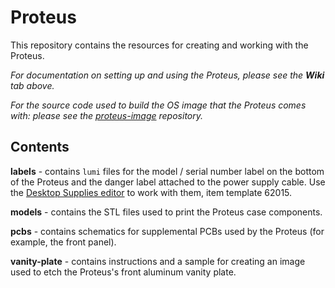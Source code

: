 # Proteus

This repository contains the resources for creating and working with the Proteus.

*For documentation on setting up and using the Proteus, please see the **Wiki** tab above.*

*For the source code used to build the OS image that the Proteus comes with: please see the [proteus-image](https://github.com/mercadian/proteus-image) repository.*


## Contents

**labels** - contains `lumi` files for the model / serial number label on the bottom of the Proteus and the danger label attached to the power supply cable. Use the [Desktop Supplies editor](https://designer.desktopsupplies.com/?page_id=16&product_base=57&product_cms=127) to work with them, item template 62015.

**models** - contains the STL files used to print the Proteus case components.

**pcbs** - contains schematics for supplemental PCBs used by the Proteus (for example, the front panel).

**vanity-plate** - contains instructions and a sample for creating an image used to etch the Proteus's front aluminum vanity plate.
